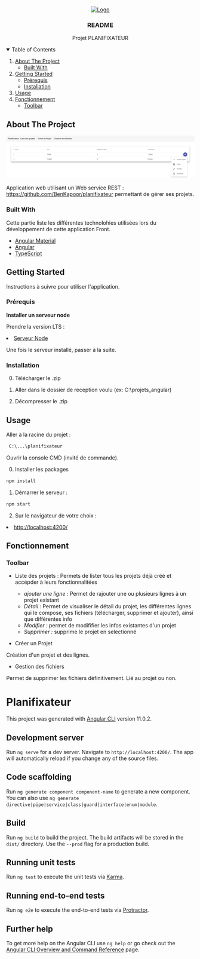 <!-- PROJECT LOGO -->
<br />
<p align="center">
  <a href="">
    <img src="" alt="Logo" width="80" height="80">
  </a>

  <h3 align="center">README</h3>

  <p align="center">
    Projet PLANIFIXATEUR
    <br />
  </p>
</p>


<!-- TABLE OF CONTENTS -->
<details open="open">
  <summary>Table of Contents</summary>
  <ol>
    <li>
      <a href="#about-the-project">About The Project</a>
      <ul>
        <li><a href="#built-with">Built With</a></li>
      </ul>
    </li>
    <li>
      <a href="#getting-started">Getting Started</a>
      <ul>
        <li><a href="#prérequis">Prérequis</a></li>
        <li><a href="#installation">Installation</a></li>
      </ul>
    </li>
    <li>
      <a href="#usage">Usage</a>
    </li>
    <li>
      <a href="#fonctionnement">Fonctionnement</a>
      <ul>
        <li><a href="#toolbar">Toolbar</a></li>
      </ul>
    </li>
  </ol>
</details>

<!-- ABOUT THE PROJECT -->
## About The Project

[![Product Name Screen Shot][accueil-screenshot]]()

Application web utilisant un Web service REST : https://github.com/BenKapoor/planifixateur permettant de gérer ses projets.

### Built With

Cette partie liste les différentes technolohies utilisées lors du développement de cette application Front.
* [Angular Material](https://material.angular.io/)
* [Angular](https://angular.io)
* [TypeScript](https://www.typescriptlang.org/)


<!-- GETTING STARTED -->
## Getting Started

Instructions à suivre pour utiliser l'application.

### Prérequis

<b>Installer un serveur node</b>

Prendre la version LTS : <li><a href="https://nodejs.org/en/">Serveur Node</a></li>

Une fois le serveur installé, passer à la suite.

### Installation

0. Télécharger le .zip

1. Aller dans le dossier de reception voulu (ex: C:\projets_angular)

2. Décompresser le .zip

<!-- USAGE EXAMPLES -->
## Usage
Aller à la racine du projet :
 ```sh
  C:\...\planifixateur
  ```
Ouvrir la console CMD (invité de commande).

0. Installer les packages

  ```sh
  npm install
  ```

1. Démarrer le serveur :

  ```sh
  npm start
  ```
2. Sur le navigateur de votre choix :

  <li><a href="http://localhost:4200/">http://localhost:4200/</a></li>
  
## Fonctionnement

### Toolbar

* Liste des projets : Permets de lister tous les projets déjà créé et accépder à leurs fonctionnalitées 
  * *ajouter une ligne :* Permet de rajouter une ou plusieurs lignes à un projet existant
  * *Détail :* Permet de visualiser le détail du projet, les différentes lignes qui le compose, ses fichiers (télécharger, supprimer et ajouter), ainsi que différentes info 
  * *Modifier :* permet de modififier les infos existantes d'un projet
  * *Supprimer :* supprime le projet en selectionné

* Créer un Projet

Création d'un projet et des lignes.

* Gestion des fichiers

Permet de supprimer les fichiers définitivement. Lié au projet ou non.

<!-- MARKDOWN LINKS & IMAGES -->
<!-- https://www.markdownguide.org/basic-syntax/#reference-style-links -->
[accueil-screenshot]: images/accueil.PNG

  
# Planifixateur

This project was generated with [Angular CLI](https://github.com/angular/angular-cli) version 11.0.2.

## Development server

Run `ng serve` for a dev server. Navigate to `http://localhost:4200/`. The app will automatically reload if you change any of the source files.

## Code scaffolding

Run `ng generate component component-name` to generate a new component. You can also use `ng generate directive|pipe|service|class|guard|interface|enum|module`.

## Build

Run `ng build` to build the project. The build artifacts will be stored in the `dist/` directory. Use the `--prod` flag for a production build.

## Running unit tests

Run `ng test` to execute the unit tests via [Karma](https://karma-runner.github.io).

## Running end-to-end tests

Run `ng e2e` to execute the end-to-end tests via [Protractor](http://www.protractortest.org/).

## Further help

To get more help on the Angular CLI use `ng help` or go check out the [Angular CLI Overview and Command Reference](https://angular.io/cli) page.
